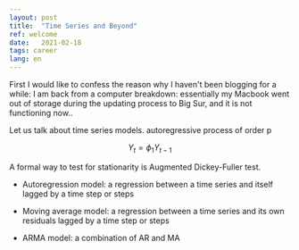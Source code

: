 ```yaml
---
layout: post
title:  "Time Series and Beyond"
ref: welcome
date:   2021-02-18
tags: career
lang: en
---
```


First I would like to confess the reason why I haven't been blogging for a while: I am back from a computer breakdown: essentially my Macbook went out of storage during the updating process to Big Sur, and it is not functioning now..

Let us talk about time series models.
autoregressive process of order p

$$Y_t = \phi_1 Y_{t-1}$$

A formal way to test for stationarity is Augmented Dickey-Fuller test.

+ Autoregression model: a regression between a time series and itself lagged by a time step or steps

+ Moving average model: a regression between a time series and its own residuals lagged by a time step or steps

+ ARMA model: a combination of AR and MA
